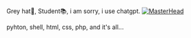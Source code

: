 Grey hat🩶,
Student📚,
i am sorry, i use chatgpt.
[![MasterHead](https://github.com/SaturnXIII/SaturnXIII/assets/110695125/fad95d43-8e47-4bcc-8ba4-d82d4801a342)
](https://github.com/SaturnXIII)

pyhton, shell, html, css, php, and it's all...
<!---
SaturnXIII/SaturnXIII is a ✨ special ✨ repository because its `README.md` (this file) appears on your GitHub profile.
You can click the Preview link to take a look at your changes.
--->


